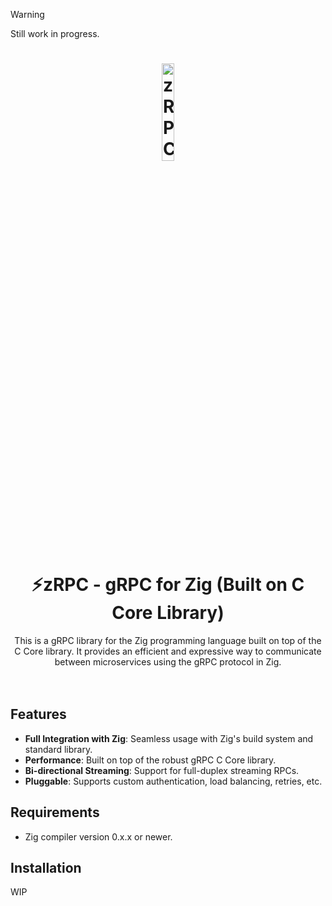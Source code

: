 > [!WARNING]  
> Still work in progress.

<h1 align="center">
   <img src="logo.png" width="20%" height="20%" alt="zRPC logo" title="zRPC logo">
  <br><br>
  ⚡zRPC - gRPC for Zig (Built on C Core Library)
</h1>
<div align="center">
This is a gRPC library for the Zig programming language built on top of the C Core library. It provides an efficient and expressive way to communicate between microservices using the gRPC protocol in Zig.
</div>
<br><br>

## Features

- **Full Integration with Zig**: Seamless usage with Zig's build system and standard library.
- **Performance**: Built on top of the robust gRPC C Core library.
- **Bi-directional Streaming**: Support for full-duplex streaming RPCs.
- **Pluggable**: Supports custom authentication, load balancing, retries, etc.

## Requirements

- Zig compiler version 0.x.x or newer.

## Installation


WIP
